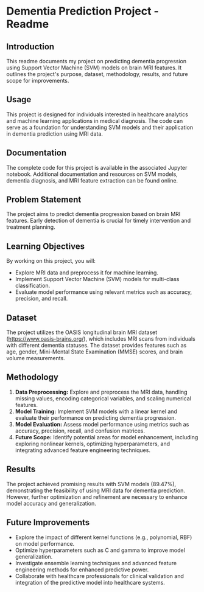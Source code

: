 # Dementia Prediction Project - Readme

## Introduction
This readme documents my project on predicting dementia progression using Support Vector Machine (SVM) models on brain MRI features. It outlines the project's purpose, dataset, methodology, results, and future scope for improvements.

## Usage
This project is designed for individuals interested in healthcare analytics and machine learning applications in medical diagnosis. The code can serve as a foundation for understanding SVM models and their application in dementia prediction using MRI data.

## Documentation
The complete code for this project is available in the associated Jupyter notebook.
Additional documentation and resources on SVM models, dementia diagnosis, and MRI feature extraction can be found online.

## Problem Statement
The project aims to predict dementia progression based on brain MRI features. Early detection of dementia is crucial for timely intervention and treatment planning.

## Learning Objectives
By working on this project, you will:

- Explore MRI data and preprocess it for machine learning.
- Implement Support Vector Machine (SVM) models for multi-class classification.
- Evaluate model performance using relevant metrics such as accuracy, precision, and recall.

## Dataset
The project utilizes the OASIS longitudinal brain MRI dataset (https://www.oasis-brains.org/), which includes MRI scans from individuals with different dementia statuses. The dataset provides features such as age, gender, Mini-Mental State Examination (MMSE) scores, and brain volume measurements.

## Methodology
1. **Data Preprocessing:** Explore and preprocess the MRI data, handling missing values, encoding categorical variables, and scaling numerical features.
2. **Model Training:** Implement SVM models with a linear kernel and evaluate their performance on predicting dementia progression.
3. **Model Evaluation:** Assess model performance using metrics such as accuracy, precision, recall, and confusion matrices.
4. **Future Scope:** Identify potential areas for model enhancement, including exploring nonlinear kernels, optimizing hyperparameters, and integrating advanced feature engineering techniques.

## Results
The project achieved promising results with SVM models (89.47%), demonstrating the feasibility of using MRI data for dementia prediction. However, further optimization and refinement are necessary to enhance model accuracy and generalization.

## Future Improvements
- Explore the impact of different kernel functions (e.g., polynomial, RBF) on model performance.
- Optimize hyperparameters such as C and gamma to improve model generalization.
- Investigate ensemble learning techniques and advanced feature engineering methods for enhanced predictive power.
- Collaborate with healthcare professionals for clinical validation and integration of the predictive model into healthcare systems.
